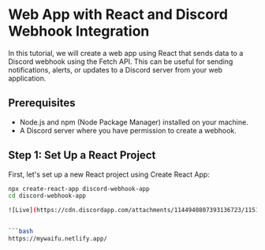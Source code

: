 # Web App with React and Discord Webhook Integration

In this tutorial, we will create a web app using React that sends data to a Discord webhook using the Fetch API. This can be useful for sending notifications, alerts, or updates to a Discord server from your web application.

## Prerequisites

- Node.js and npm (Node Package Manager) installed on your machine.
- A Discord server where you have permission to create a webhook.

## Step 1: Set Up a React Project

First, let's set up a new React project using Create React App:

```bash
npx create-react-app discord-webhook-app
cd discord-webhook-app

![Live](https://cdn.discordapp.com/attachments/1144940807393136723/1151589159765549158/image.png)


```bash
https://mywaifu.netlify.app/

